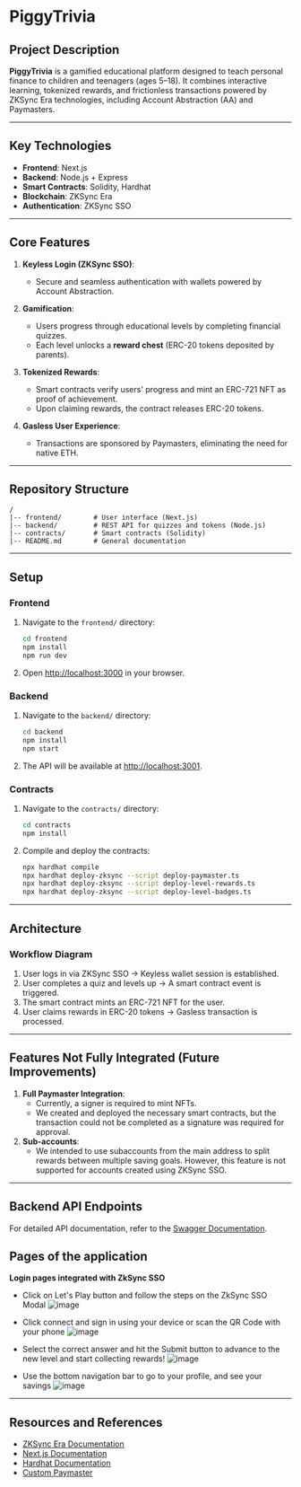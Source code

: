 # PiggyTrivia

## Project Description

**PiggyTrivia** is a gamified educational platform designed to teach personal finance to children and teenagers (ages 5–18). It combines interactive learning, tokenized rewards, and frictionless transactions powered by ZKSync Era technologies, including Account Abstraction (AA) and Paymasters.

---

## Key Technologies

- **Frontend**: Next.js
- **Backend**: Node.js + Express
- **Smart Contracts**: Solidity, Hardhat
- **Blockchain**: ZKSync Era
- **Authentication**: ZKSync SSO

---

## Core Features

1. **Keyless Login (ZKSync SSO)**:
   - Secure and seamless authentication with wallets powered by Account Abstraction.

2. **Gamification**:
   - Users progress through educational levels by completing financial quizzes.
   - Each level unlocks a **reward chest** (ERC-20 tokens deposited by parents).

3. **Tokenized Rewards**:
   - Smart contracts verify users' progress and mint an ERC-721 NFT as proof of achievement.
   - Upon claiming rewards, the contract releases ERC-20 tokens.

4. **Gasless User Experience**:
   - Transactions are sponsored by Paymasters, eliminating the need for native ETH.

---

## Repository Structure

```
/
|-- frontend/        # User interface (Next.js)
|-- backend/         # REST API for quizzes and tokens (Node.js)
|-- contracts/       # Smart contracts (Solidity)
|-- README.md        # General documentation
```

---

## Setup

### Frontend

1. Navigate to the `frontend/` directory:
   ```bash
   cd frontend
   npm install
   npm run dev
   ```
2. Open [http://localhost:3000](http://localhost:3000) in your browser.

### Backend

1. Navigate to the `backend/` directory:
   ```bash
   cd backend
   npm install
   npm start
   ```
2. The API will be available at [http://localhost:3001](http://localhost:3001).

### Contracts

1. Navigate to the `contracts/` directory:
   ```bash
   cd contracts
   npm install
   ```
2. Compile and deploy the contracts:
   ```bash
   npx hardhat compile
   npx hardhat deploy-zksync --script deploy-paymaster.ts
   npx hardhat deploy-zksync --script deploy-level-rewards.ts
   npx hardhat deploy-zksync --script deploy-level-badges.ts
   ```
---

## Architecture

### Workflow Diagram

1. User logs in via ZKSync SSO → Keyless wallet session is established.
2. User completes a quiz and levels up → A smart contract event is triggered.
3. The smart contract mints an ERC-721 NFT for the user.
4. User claims rewards in ERC-20 tokens → Gasless transaction is processed.

---

## Features Not Fully Integrated (Future Improvements)

1. **Full Paymaster Integration**:
    - Currently, a signer is required to mint NFTs.
    - We created and deployed the necessary smart contracts, but the transaction could not be completed as a signature was required for approval.
2. **Sub-accounts**:
   - We intended to use subaccounts from the main address to split rewards between multiple saving goals. However, this feature is not supported for accounts created using ZKSync SSO.

---

## Backend API Endpoints

For detailed API documentation, refer to the [Swagger Documentation](https://piggy-edu-production.up.railway.app/api-docs).

## Pages of the application

**Login pages integrated with ZkSync SSO**

- Click on Let's Play button and follow the steps on the ZkSync SSO Modal
![image](https://github.com/user-attachments/assets/33b98c5f-3896-442d-8554-1bca161cb069)

- Click connect and sign in using your device or scan the QR Code with your phone
![image](https://github.com/user-attachments/assets/b9c5256c-a02a-42b9-8e95-610b84ae0116)

- Select the correct answer and hit the Submit button to advance to the new level and start collecting rewards!
![image](https://github.com/user-attachments/assets/899b2a6f-d727-4375-9108-5fc7102d8f7e)

- Use the bottom navigation bar to go to your profile, and see your savings
![image](https://github.com/user-attachments/assets/ebd1f858-f5da-420a-a405-97fc6c2ba329)


---

## Resources and References

- [ZKSync Era Documentation](https://zksync.io/docs)
- [Next.js Documentation](https://nextjs.org)
- [Hardhat Documentation](https://hardhat.org)
- [Custom Paymaster](https://github.com/matter-labs/tutorials/tree/main/custom-paymaster)


